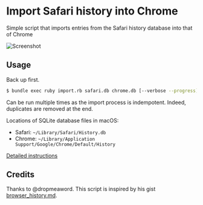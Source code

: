 # Import Safari history into Chrome

Simple script that imports entries from the Safari history database into that of
Chrome

![Screenshot][screenshot]

## Usage

Back up first.

```bash
$ bundle exec ruby import.rb safari.db chrome.db [--verbose --progress]
````

Can be run multiple times as the import process is indempotent. Indeed,
duplicates are removed at the end.

Locations of SQLite database files in macOS:

* Safari: `~/Library/Safari/History.db`
* Chrome: `~/Library/Application Support/Google/Chrome/Default/History`

[Detailed instructions](https://github.com/Roman2K/hist_safari2chrome/issues/3#issuecomment-545005400)

## Credits

Thanks to @dropmeaword. This script is inspired by his gist
[browser_history.md][base].

[screenshot]: https://github.com/Roman2K/hist_safari2chrome/raw/master/screenshot.png
[base]: https://gist.github.com/dropmeaword/9372cbeb29e8390521c2
